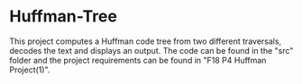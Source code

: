 # Huffman-Tree
This project computes a Huffman code tree from two different traversals, decodes the text and displays an output. The code can be found in the "src" folder and the project requirements can be found in "F18 P4 Huffman Project(1)".

